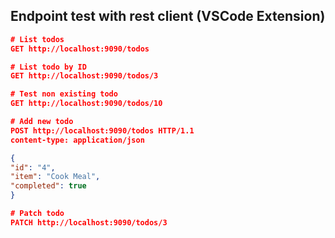 ## Endpoint test with rest client (VSCode Extension)

```json
# List todos
GET http://localhost:9090/todos

# List todo by ID
GET http://localhost:9090/todos/3

# Test non existing todo
GET http://localhost:9090/todos/10

# Add new todo
POST http://localhost:9090/todos HTTP/1.1
content-type: application/json

{
"id": "4",
"item": "Cook Meal",
"completed": true
}

# Patch todo
PATCH http://localhost:9090/todos/3
```
